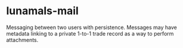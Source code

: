 # lunamals-mail

Messaging between two users with persistence.  Messages may have metadata linking to a private 1-to-1 trade record as a way to perform attachments.